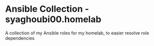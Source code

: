 # Ansible Collection - syaghoubi00.homelab

A collection of my Ansible roles for my homelab, to easier resolve role dependencies
